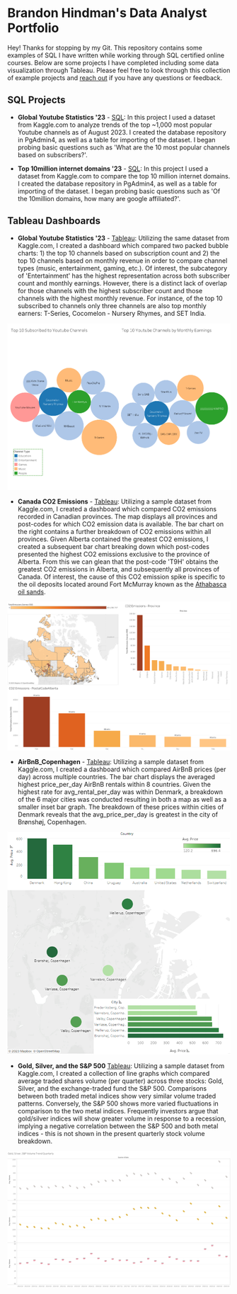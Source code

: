 # Brandon Hindman's Data Analyst Portfolio

Hey! Thanks for stopping by my Git. This repository contains some examples of  SQL I have written while working through SQL certified online courses. Below are some projects I have completed including some data visualization through Tableau. Please feel free to look through this collection of example projects and [reach out](https://www.linkedin.com/in/brandon-h123/) if you have any questions or feedback.

## SQL Projects
* **Global Youtube Statistics '23** - [SQL](https://github.com/BrandonHGit/Data-Analyst-Portfolio/blob/main/Youtube%20Global%20Statistics%20'23.sql): In this project I used a dataset from Kaggle.com to analyze trends of the top ~1,000 most popular Youtube channels as of August 2023. I created the database repository in PgAdmin4, as well as a table for importing of the dataset. I began probing basic questions such as 'What are the 10 most popular channels based on subscribers?'.

*  **Top 10million internet domains '23** - [SQL](https://github.com/BrandonHGit/Data-Analyst-Portfolio/blob/main/Top10milliondomains.sql): In this project I used a dataset from Kaggle.com to compare the top 10 million internet domains. I created the database repository in PgAdmin4, as well as a table for importing of the dataset. I began probing basic questions such as 'Of the 10million domains, how many are google affiliated?'.

## Tableau Dashboards
* **Global Youtube Statistics '23** - [Tableau](https://public.tableau.com/app/profile/brandon.hindman/viz/YoutubeGlobalStatistics23/Dashboard1): Utilizing the same dataset from Kaggle.com, I created a dashboard which compared two packed bubble charts: 1) the top 10 channels based on subscription count and 2) the top 10 channels based on monthly revenue in order to compare channel types (music, entertainment, gaming, etc.). Of interest, the subcategory of 'Entertainment' has the highest representation across both subscriber count and monthly earnings. However, there is a distinct lack of overlap for those channels with the highest subscriber count and those channels with the highest monthly revenue. For instance, of the top 10 subscribed to channels only three channels are also top monthly earners: T-Series, Cocomelon - Nursery Rhymes, and SET India.

![alt text](https://github.com/BrandonHGit/Data-Analyst-Portfolio/blob/main/Media/YoutubeGlobalTop10.png)

*  **Canada CO2 Emissions** - [Tableau](https://public.tableau.com/app/profile/brandon.hindman/viz/CanadaCO2Emissions_16922201387280/CO2EmissionsinCanada): Utilizing a sample dataset from Kaggle.com, I created a dashboard which compared CO2 emissions recorded in Canadian provinces. The map displays all provinces and post-codes for which CO2 emission data is available. The bar chart on the right contains a further breakdown of CO2 emissions within all provinces. Given Alberta contained the greatest CO2 emissions, I created a subsequent bar chart breaking down which post-codes presented the highest CO2 emissions exclusive to the province of Alberta. From this we can glean that the post-code 'T9H' obtains the greatest CO2 emissions in Alberta, and subsequently all provinces of Canada. Of interest, the cause of this CO2 emission spike is specific to the oil deposits located around Fort McMurray known as the [Athabasca oil sands](https://en.wikipedia.org/wiki/Athabasca_oil_sands).

![alt text](https://github.com/BrandonHGit/Data-Analyst-Portfolio/blob/main/Media/CO2%20Emissions%20in%20Canada.png)

*  **AirBnB_Copenhagen** - [Tableau](https://public.tableau.com/app/profile/brandon.hindman/viz/Copenhagen_AirBnB/Dashboard1): Utilizing a sample dataset from Kaggle.com, I created a dashboard which compared AirBnB prices (per day) across multiple countries. The bar chart displays the averaged highest price_per_day AirBnB rentals within 8 countries. Given the highest rate for avg_rental_per_day was within Denmark, a breakdown of the 6 major cities was conducted resulting in both a map as well as a smaller inset bar graph. The breakdown of these prices within cities of Denmark reveals that the avg_price_per_day is greatest in the city of Brønshøj, Copenhagen. 

![alt text](https://github.com/BrandonHGit/Data-Analyst-Portfolio/blob/main/Media/AirBnB_Copenhagen.PNG)

* **Gold, Silver, and the S&P 500** [Tableau](https://public.tableau.com/app/profile/brandon.hindman/viz/GoldSilverSPVolumeTrendQuarterly/GoldandSilverVolumeTrend): Utilizing a sample dataset from Kaggle.com, I created a collection of line graphs which compared average traded shares volume (per quarter) across three stocks: Gold, Silver, and the exchange-traded fund the S&P 500. Comparisons between both traded metal indices show very similar volume traded patterns. Conversely, the S&P 500 shows more varied fluctuations in comparison to the two metal indices. Frequently investors argue that gold/silver indices will show greater volume in response to a recession, implying a negative correlation between the S&P 500 and both metal indices - this is not shown in the present quarterly stock volume breakdown. 

![alt text](https://github.com/BrandonHGit/Data-Analyst-Portfolio/blob/main/Media/Gold%2C%20Silver%2C%20S%26P%20Quarterly%20Trend.png)
